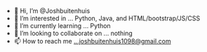 - 👋 Hi, I’m @Joshbuitenhuis
- 👀 I’m interested in ... Python, Java, and HTML/bootstrap/JS/CSS
- 🌱 I’m currently learning ... Python
- 💞️ I’m looking to collaborate on ... nothing
- 📫 How to reach me ...joshbuitenhuis1098@gmail.com

<!---
Joshbuitenhuis/Joshbuitenhuis is a ✨ special ✨ repository because its `README.md` (this file) appears on your GitHub profile.
You can click the Preview link to take a look at your changes.
--->
